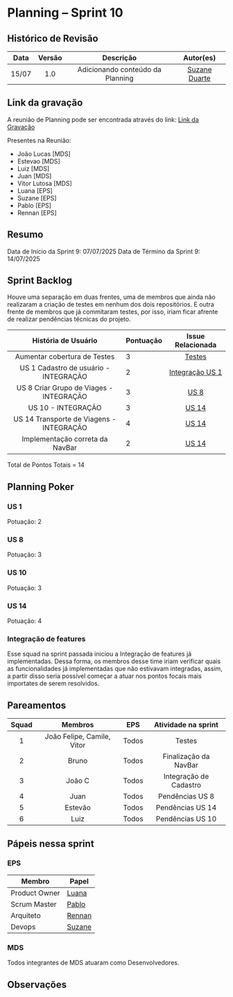 # Planning – Sprint 10

## Histórico de Revisão
| Data | Versão | Descrição | Autor(es)|
|:----:|:------:|:---------:|:--------:|
| 15/07 | 1.0 | Adicionando conteúdo da Planning | [Suzane Duarte](https://github.com/suzaneaduarte)|

## Link da gravação 

A reunião de Planning pode ser encontrada através do link: [Link da Gravação](https://unbbr.sharepoint.com/sites/Time1-EPSMDS/_layouts/15/stream.aspx?id=%2Fsites%2FTime1%2DEPSMDS%2FDocumentos%20Compartilhados%2FGeneral%2FRecordings%2FReuni%C3%A3o%20em%20General%2D20250709%5F201614%2DGrava%C3%A7%C3%A3o%20de%20Reuni%C3%A3o%2Emp4&referrer=StreamWebApp%2EWeb&referrerScenario=AddressBarCopied%2Eview%2E45a6024f%2D55cc%2D45a4%2D8b32%2De4488ac5d26c)

Presentes na Reunião:

- João Lucas [MDS]
- Estevao [MDS]
- Luiz [MDS]
- Juan [MDS]
- Vitor Lutosa [MDS]
- Luana [EPS]
- Suzane [EPS]
- Pablo [EPS]
- Rennan [EPS]

## Resumo 

Data de Início da Sprint 9: 07/07/2025
Data de Término da Sprint 9: 14/07/2025

## Sprint Backlog

Houve uma separação em duas frentes, uma de membros que ainda não realizaram a criação de testes em nenhum dos dois repositórios. E outra frente de membros que já commitaram testes, por isso, iriam ficar afrente de realizar pendências técnicas do projeto. 

| **História de Usuário**                                                            | **Pontuação** | **Issue Relacionada**|
| :--------------------------------------------------------------------: | :------------- | :-----------: | 
| Aumentar cobertura de Testes | 3 |       [Testes](https://github.com/fga-eps-mds/2025.1-VaiPelaSombra-docs/issues/51)       | 
| US 1 Cadastro de usuário - INTEGRAÇÃO | 2 |       [Integração US 1](https://github.com/fga-eps-mds/2025.1-VaiPelaSombra-docs/issues/12)       | 
| US 8 Criar Grupo de Viages - INTEGRAÇÃO | 3 |  [US 8](https://github.com/fga-eps-mds/2025.1-VaiPelaSombra-docs/issues/20)|  
| US 10 - INTEGRAÇÃO | 3 |       [US 14](https://github.com/fga-eps-mds/2025.1-VaiPelaSombra-docs/issues/32) | 
| US 14 Transporte de Viagens - INTEGRAÇÃO | 4 |       [US 14](https://github.com/fga-eps-mds/2025.1-VaiPelaSombra-docs/issues/22) | 
| Implementação correta da NavBar | 2 |       [US 14](https://github.com/fga-eps-mds/2025.1-VaiPelaSombra-docs/issues/22) | 

Total de Pontos Totais = 14

## Planning Poker 

### US 1

Potuação: 2

### US 8

Potuação: 3

### US 10

Potuação: 3

### US 14

Potuação: 4

### Integração de features

Esse squad na sprint passada iniciou a Integração de features já implementadas. Dessa forma, os membros desse time iriam verificar quais as funcionalidades já implementadas que não estivavam integradas, assim, a partir disso seria possível começar a atuar nos pontos focais mais importates de serem resolvidos. 

## Pareamentos

| Squad | Membros | EPS | Atividade na sprint |
|:--------: | :-------: | :-------:| :-----:|
| 1 | João Felipe, Camile, Vitor | Todos | Testes |
| 2 | Bruno | Todos | Finalização da NavBar |
| 3 | João C | Todos | Integração de Cadastro |
| 4 | Juan | Todos | Pendências US 8 |
| 5 | Estevão | Todos | Pendências US 14 |
| 6 | Luiz | Todos | Pendências US 10 |

## Pápeis nessa sprint

### EPS

Membro| Papel
------------ | --------------
Product Owner |  [Luana](https://github.com/luanatorress)
Scrum Master | [Pablo](https://github.com/PabloGJBS) 
Arquiteto | [Rennan](https://github.com/renannOgomes)
Devops | [Suzane](https://github.com/suzaneaduarte) 

### MDS

Todos integrantes de MDS atuaram como Desenvolvedores. 

## Observações